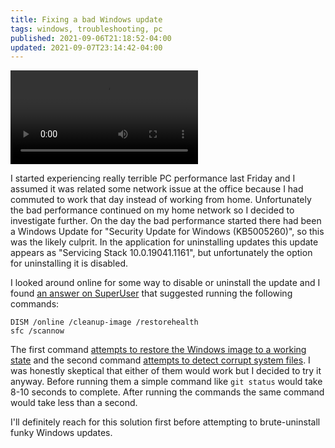 ```yaml
---
title: Fixing a bad Windows update
tags: windows, troubleshooting, pc
published: 2021-09-06T21:18:52-04:00
updated: 2021-09-07T23:14:42-04:00
---
```


<video controls loop preload="metadata" src="/media/2021/09/git-status-hell.mp4">
	Your browser does not support the HTML5 video tag.
</video>

I started experiencing really terrible PC performance last Friday and I assumed it was related some network issue at the office because I had commuted to work that day instead of working from home. Unfortunately the bad performance continued on my home network so I decided to investigate further. On the day the bad performance started there had been a Windows Update for "Security Update for Windows (KB5005260)", so this was the likely culprit. In the application for uninstalling updates this update appears as "Servicing Stack 10.0.19041.1161", but unfortunately the option for uninstalling it is disabled.

I looked around online for some way to disable or uninstall the update and I found [an answer on SuperUser](https://superuser.com/a/1661509/242807) that suggested running the following commands:

```batch
DISM /online /cleanup-image /restorehealth
sfc /scannow
```

The first command [attempts to restore the Windows image to a working state](https://docs.microsoft.com/en-us/windows-hardware/manufacture/desktop/repair-a-windows-image) and the second command [attempts to detect corrupt system files](https://support.microsoft.com/en-us/topic/use-the-system-file-checker-tool-to-repair-missing-or-corrupted-system-files-79aa86cb-ca52-166a-92a3-966e85d4094e). I was honestly skeptical that either of them would work but I decided to try it anyway. Before running them a simple command like `git status` would take 8-10 seconds to complete. After running the commands the same command would take less than a second.

I'll definitely reach for this solution first before attempting to brute-uninstall funky Windows updates.
